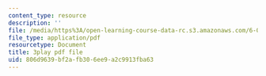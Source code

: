 ```yaml
---
content_type: resource
description: ''
file: /media/https%3A/open-learning-course-data-rc.s3.amazonaws.com/6-004-computation-structures-spring-2017/806d9639bf2afb306ee9a2c9913fba63_PmOq8G_hs4o.pdf
file_type: application/pdf
resourcetype: Document
title: 3play pdf file
uid: 806d9639-bf2a-fb30-6ee9-a2c9913fba63
---
```

